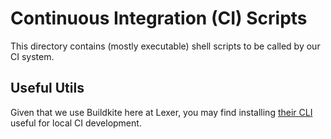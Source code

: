 # Continuous Integration (CI) Scripts

This directory contains (mostly executable) shell scripts to be called by our CI system.

## Useful Utils

Given that we use Buildkite here at Lexer, you may find installing [their CLI](https://github.com/buildkite/cli)
useful for local CI development.
